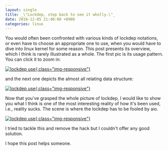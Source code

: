 ```yaml
---
layout: single
title: _\"Lockdep, step back to see it wholly.\"_
date: 2018-12-05 21:40:08 +0900
categories: linux
---
```

You would often been confronted with various kinds of lockdep notations, or even have to choose an appropriate one to use, when you would have to dive into linux kernel for some reason. This post presents its overview, which I think is rarely illustrated as a whole. The first pic is its usage pattern. You can click it to zoom in:

[![lockdep use](https://raw.githubusercontent.com/lkpdn/images/master/imgs/0002-lockdep-use-overview.png){:class="img-responsive"}](https://raw.githubusercontent.com/lkpdn/images/master/imgs/0002-lockdep-use-overview.png)

and the next one depicts the almost all relating data structure:

[![lockdep use](https://raw.githubusercontent.com/lkpdn/images/master/imgs/0003-lockdep-data-structure.png){:class="img-responsive"}](https://raw.githubusercontent.com/lkpdn/images/master/imgs/0003-lockdep-data-structure.png)

Now that you've grasped the whole picture of lockdep, I would like to show you what I think is one of the most interesting reality of how it's been used, i.e., reality sucks. The scene is where the lockdep has to be fooled by aio.

[![lockdep use](https://raw.githubusercontent.com/lkpdn/images/master/imgs/0006-lockdep-fooled-by-aio.png){:class="img-responsive"}](https://raw.githubusercontent.com/lkpdn/images/master/imgs/0006-lockdep-fooled-by-aio.png)

I tried to tackle this and remove the hack but I couldn't offer any good solution.

I hope this post helps someone.
